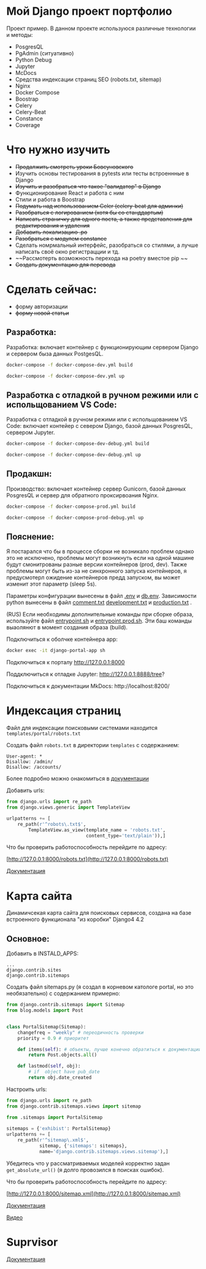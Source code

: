 # Мой Django проект портфолио
Проект пример. В данном проекте используюся различные технологии и методы:
- PosgresQL
- PgAdmin (ситуативно)
- Python Debug
- Jupyter
- McDocs
- Средства индексации страниц SEO (robots.txt, sitemap)
- Nginx
- Docker Compose
- Boostrap
- Celery
- Celery-Beat
- Constance
- Coverage

# Что нужно изучить
- ~~Продалжить смотреть уроки Бовсуновского~~
- Изучить основы тестирования в pytests или тесты встроеннные в Django
- ~~Изучить и разобраться что такое "валидатор" в Django~~
- Функционирование React и работа с ним
- Стили и работа в Boostrap
- ~~Подумать над использованием Celer (celery-beat для админки)~~
- ~~Разобраться с логированием (хотя бы со станддартым)~~
- ~~Написать страничку для одного поста, а также представления для редактирования и удаления~~
- ~~Добавить локализацию .po~~
- ~~Разобраться с модулем constance~~
- Сделать номрмальный интерфейс, разобраться со стилями, а лучше написать своё окно регистрацции и тд.
- ~~Рассмотерть возможность перехода на poetry вместое pip ~~
- ~~Создать документацию для перевода~~

# Сделать сейчас:
- форму авторизации
- ~~форму новой статьи~~ 

## Разработка: 

Разработка: включает контейнер с функционирующим сервером Django и сервером быза данных PostgesQL.

```bash
docker-compose -f docker-compose-dev.yml build
```

```bash
docker-compose -f docker-compose-dev.yml up
```

## Разработка с отладкой в ручном режими или с испольщованием VS Code:
Разработка с отладкой в ручном режими или с испольщованием VS Code: включает контейер с севером Django, базой данных PosgresQL, сервером Jupyter.

```bash
docker-compose -f docker-compose-dev-debug.yml build
```

```bash
docker-compose -f docker-compose-dev-debug.yml up
```

## Продакшн:
Производство: включает контейнер сервер Gunicorn, базой данных PosgresQL и сервер для обратного проксирвоания Nginx.

```bash
docker-compose -f docker-compose-prod.yml build
```

```bash
docker-compose -f docker-compose-prod-debug.yml up
```

## Пояснение:
Я постарался что бы в процессе сборки не возникало проблем однако это не исключено, проблемы могут возникнуть если на одной машине будут смонитрованы разные версии контейнеров (prod, dev). Также проблемы могут быть из-за не синхронного запуска контейнеров, я предусмотерл ожидение контейнеров предд запуском, вы может изменит этот параметр (sleep 5s).

Параметры конфигурации вынесены в файл [.env](env/.env) и [db.env](env/db.env).
Зависимости python вынесены в файл [comment.txt](pip_install_txt/comment.txt) [development.txt](pip_install_txt/development.txt) и [production.txt](requirements/production.txt) .

(RUS) Если необходимы дополнительные команды при сборке образа, используйте файл  [entrypoint.sh](entrypoint.sh) и [entrypoint.prod.sh](entrypoint.prod.sh). Эти баш команды выаолянют в момент создания образа (build).


Подключиться к оболчке контейнера app:
```bash
docker exec -it django-portal-app sh
```

Подключиться к порталу
http://127.0.0.1:8000

Поддключиться к отладке Jupyter:
http://127.0.0.1:8888/tree?

Подключиться к документации MkDocs:
http://localhost:8200/

# Индексация страниц 

Файл для индексации поисковыми системами находится `templates/portal/robots.txt`

Создать файл `robots.txt` в директории `templates` с содержанием:

```
User-agent: *
Disallow: /admin/
Disallow: /accounts/
```
Более подробно можно онакомиться в [документации](https://django.fun/ru/articles/tutorials/kak-dobavit-robotstxt-na-svoj-sajt-django/)

Добавить urls:

```python
from django.urls import re_path
from django.views.generic import TemplateView

urlpatterns += [
    re_path(r'^robots\.txt$',
        TemplateView.as_view(template_name = 'robots.txt',
                             content_type='text/plain')),]
```

Что бы проверить работоспособность перейдите по адресу:

[http://127.0.0.1:8000/robots.txt](http://127.0.0.1:8000/robots.txt)

[Документация](https://django.fun/ru/articles/tutorials/kak-dobavit-robotstxt-na-svoj-sajt-django/)

# Карта сайта
Динамичсекая карта сайта для поисковых  сервисов, создана на базе встроенного функционала "из коробки" Django4 4.2

## Основное:
Добавить в INSTALD_APPS:
```
...
django.contrib.sites
django.contrib.sitemaps
```
 
Создать файл sitemaps.py (я создал в корневом катологе portal, но это необязательно) с содержанием примерно:

```python
from django.contrib.sitemaps import Sitemap
from blog.models import Post


class PortalSitemap(Sitemap):
    changefreq = "weekly" # переодичность проверки
    priority = 0.9 # приоритет

    def items(self): # объекты, лучше конечно обратиться к документации
        return Post.objects.all()

    def lastmod(self, obj):
        # if  object have pub_date
        return obj.date_created
```

Настроить urls:
```python
from django.urls import re_path
from django.contrib.sitemaps.views import sitemap

from .sitemaps import PortalSitemap
  
sitemaps = {'exhibist': PortalSitemap}
urlpatterns += [
    re_path(r'^sitemap\.xml$',
            sitemap, {'sitemaps': sitemaps},
            name='django.contrib.sitemaps.views.sitemap'),]

```
Убедитесь что у рассматриваемых моделей корректно задан `get_absolute_url()` (я долго провозился в поисках ошибок).

Что бы проверить работоспособность перейдите по адресу:

[http://127.0.0.1:8000/sitemap.xml](http://127.0.0.1:8000/sitemap.xml)

[Документация](https://docs.djangoproject.com/en/4.2/ref/contrib/sitemaps/)

[Видео](https://www.youtube.com/watch?v=Y0qKYFZDlmo&t=379s)

# Suprvisor

[Документация](http://supervisord.org/running.html)